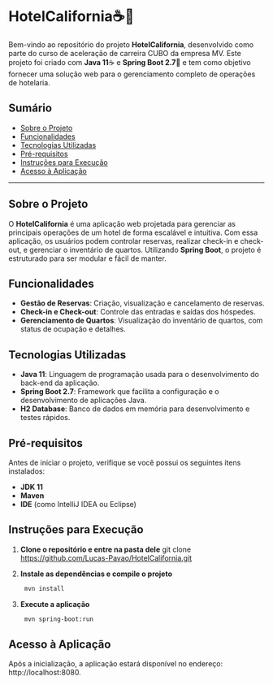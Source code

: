 # HotelCalifornia☕🌱

Bem-vindo ao repositório do projeto **HotelCalifornia**, desenvolvido como parte do curso de aceleração de carreira CUBO da empresa MV. Este projeto foi criado com **Java 11**☕ e **Spring Boot 2.7**🌱 e tem como objetivo fornecer uma solução web para o gerenciamento completo de operações de hotelaria.

## Sumário
- [Sobre o Projeto](#sobre-o-projeto)
- [Funcionalidades](#funcionalidades)
- [Tecnologias Utilizadas](#tecnologias-utilizadas)
- [Pré-requisitos](#pré-requisitos)
- [Instruções para Execução](#instruções-para-execução)
- [Acesso à Aplicação](#acesso-à-aplicação)

---

## Sobre o Projeto

O **HotelCalifornia** é uma aplicação web projetada para gerenciar as principais operações de um hotel de forma escalável e intuitiva. Com essa aplicação, os usuários podem controlar reservas, realizar check-in e check-out, e gerenciar o inventário de quartos. Utilizando **Spring Boot**, o projeto é estruturado para ser modular e fácil de manter.

## Funcionalidades

- **Gestão de Reservas**: Criação, visualização e cancelamento de reservas.
- **Check-in e Check-out**: Controle das entradas e saídas dos hóspedes.
- **Gerenciamento de Quartos**: Visualização do inventário de quartos, com status de ocupação e detalhes.

## Tecnologias Utilizadas

- **Java 11**: Linguagem de programação usada para o desenvolvimento do back-end da aplicação.
- **Spring Boot 2.7**: Framework que facilita a configuração e o desenvolvimento de aplicações Java.
- **H2 Database**: Banco de dados em memória para desenvolvimento e testes rápidos.

## Pré-requisitos

Antes de iniciar o projeto, verifique se você possui os seguintes itens instalados:

- **JDK 11**
- **Maven**
- **IDE** (como IntelliJ IDEA ou Eclipse)

## Instruções para Execução

1. **Clone o repositório e entre na pasta dele**
   git clone https://github.com/Lucas-Pavao/HotelCalifornia.git

3. **Instale as dependências e compile o projeto**
   ```bash
    mvn install

4. **Execute a aplicação**
   ```bash
    mvn spring-boot:run

## Acesso à Aplicação
Após a inicialização, a aplicação estará disponível no endereço: http://localhost:8080.
